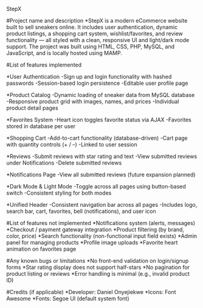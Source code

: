 StepX


#Project name and description
  *StepX is a modern eCommerce website built to sell sneakers online. It includes user authentication, dynamic
  product listings, a shopping cart system, wishlist/favorites, and review functionality — all styled with a clean, 
  responsive UI and light/dark mode support. The project was built using HTML, CSS, PHP, MySQL, and 
  JavaScript, and is locally hosted using MAMP.


#List of features implemented 

  *User Authentication
    -Sign up and login functionality with hashed passwords
    -Session-based login persistence 
    -Editable user profile page
  
  *Product Catalog
    -Dynamic loading of sneaker data from MySQL database
    -Responsive product grid with images, names, and prices
    -Individual product detail pages

  *Favorites System
    -Heart icon toggles favorite status via AJAX
    -Favorites stored in database per user
  
  *Shopping Cart
    -Add-to-cart functionality (database-driven)
    -Cart page with quantity controls (+ / –)
    -Linked to user session
  
  *Reviews
    -Submit reviews with star rating and text
    -View submitted reviews under Notifications
    -Delete submitted reviews
  
  *Notifications Page
    -View all submitted reviews (future expansion planned)
  
  *Dark Mode & Light Mode
    -Toggle across all pages using button-based switch
    -Consistent styling for both modes
  
  *Unified Header
    -Consistent navigation bar across all pages
    -Includes logo, search bar, cart, favorites, bell (notifications), and user icon


#List of features not implemented
  *Notifications system (alerts, messages)
  *Checkout / payment gateway integration
  *Product filtering (by brand, color, price)
  *Search functionality (non-functional input field exists)
  *Admin panel for managing products
  *Profile image uploads
  *Favorite heart animation on favorites page


#Any known bugs or limitations
  *No front-end validation on login/signup forms
  *Star rating display does not support half-stars
  *No pagination for product listing or reviews
  *Error handling is minimal (e.g., invalid product ID)


#Credits (if applicable)
  *Developer: Daniel Onyejiekwe
  *Icons: Font Awesome
  *Fonts: Segoe UI (default system font)
